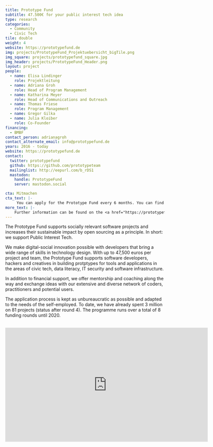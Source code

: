 ```yaml
---
title: Prototype Fund
subtitle: 47.500€ for your public interest tech idea
type: research
categories:
  - Community
  - Civic Tech
tile: double
weight: 4
website: https://prototypefund.de
img: projects/PrototypeFund_Projektuebersicht_bigTile.png
img_square: projects/prototypefund_square.jpg
img_header: projects/PrototypeFund_Header.png
layout: project
people:
  - name: Elisa Lindinger
    role: Projektleitung
  - name: Adriana Groh
    role: Head of Program Management
  - name: Katharina Meyer
    role: Head of Communications and Outreach
  - name: Thomas Friese
    role: Program Management
  - name: Gregor Gilka
  - name: Julia Kloiber
    role: Co-Founder
financing:
  - BMBF
contact_person: adrianagroh
contact_alternate_email: info@prototypefund.de
years: 2016 - today
website: https://prototypefund.de
contact:
  twitter: prototypefund
  github: https://github.com/prototypeteam
  mailinglist: http://eepurl.com/b_rDS1
  mastodon:
    handle: PrototypeFund
    server: mastodon.social

cta: Mitmachen
cta_text: |-
     You can apply for the Prototype Fund every 6 months. You can find all the information you need <a href="https://prototypefund.de/faq/">here</a>.
more_text: |-
    Further information can be found on the <a href="https://prototypefund.de">website</a> of the Prototype Fund.
---
```

The Prototype Fund supports socially relevant software projects and increases their sustainable impact by open sourcing as a principle. In short: we support Public Interest Tech.

We make digital-social innovation possible with developers that bring a wide range of skills in technology design.
With up to 47,500 euros per project and team, the Prototype Fund supports software developers, hackers and creatives in building protptypes for tools and applications in the areas of civic tech, data literacy, IT security and software infrastructure.

In addition to financial support, we offer mentorship and coaching along the way and exchange ideas with our extensive and diverse network of coders, practitioners and potential users.

The application process is kept as unbureaucratic as possible and adapted to the needs of the self-employed. To date, we have already spent 3 million on 81 projects (status after round 4). The programme runs over a total of 8 funding rounds until 2020.
</br></br>

<iframe width="640" height="360" src="https://www.youtube-nocookie.com/embed/zgkci_5avz0" frameborder="0" allow="accelerometer; autoplay; encrypted-media; gyroscope; picture-in-picture" allowfullscreen></iframe>
